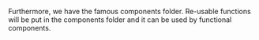 Furthermore, we have the famous components folder. Re-usable functions will be put in the components folder and it can be used by functional components.
